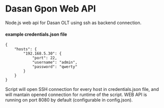 # Dasan Gpon Web API
Node.js web api for Dasan OLT using ssh as backend connection.

#### example credentials.json file

```
{
    "hosts": {
        "192.168.5.30": {
            "port": 22,
            "username": "admin",
            "password": "qwerty"
        }
    }
}
```

Script will open SSH connection for every host in credentials.json file, and will mantain opened connection for runtime of the script. WEB API is running on port 8080 by default (configurable in config.json).
